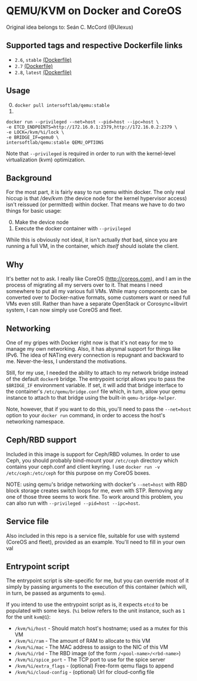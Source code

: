 # QEMU/KVM on Docker and CoreOS

Original idea belongs to: Seán C. McCord (@Ulexus)

## Supported tags and respective Dockerfile links ##
  - `2.6`, `stable` [(Dockerfile)](https://github.com/dmitryint/docker-qemu/blob/stable/Dockerfile)
  - `2.7` [(Dockerfile)](https://github.com/dmitryint/docker-qemu/blob/qemu_2.7/Dockerfile)
  - `2.8`, `latest` [(Dockerfile)](https://github.com/dmitryint/docker-qemu/blob/master/Dockerfile)

## Usage

0. `docker pull intersoftlab/qemu:stable`
0. 
```
docker run --privileged --net=host --pid=host --ipc=host \
-e ETCD_ENDPOINTS=http://172.16.0.1:2379,http://172.16.0.2:2379 \
-e LOCK=/kvm/%i/lock \
-e BRIDGE_IF=qemu0 \
intersoftlab/qemu:stable QEMU_OPTIONS
```

Note that `--privileged` is required in order to run with the kernel-level virtualization (kvm) optimization.


## Background
For the most part, it is fairly easy to run qemu within docker.  The only real hiccup is that /dev/kvm (the device node for the kernel hypervisor access) isn't reissued (or permitted) within docker.  That means we have to do two things for basic usage:

0.  Make the device node
0.  Execute the docker container with `--privileged`

While this is obviously not ideal, it isn't actually _that_ bad, since you are running a full VM, in the container, which _itself_ should isolate the client.

## Why

It's better not to ask.  I really like CoreOS (http://coreos.com), and I am in the process of migrating all my servers over to it.  That means I need somewhere to put all my various full VMs.  While many components can be converted over to Docker-native formats, some customers want or need full VMs even still.  Rather than have a separate OpenStack or Corosync+libvirt system, I can now simply use CoreOS and fleet.

## Networking

One of my gripes with Docker right now is that it's not easy for me to manage my own networking.  Also, it has abysmal support for things like IPv6.  The idea of NATing every connection is repugnant and backward to me.  Never-the-less, I understand the motivations.

Still, for my use, I needed the ability to attach to my network bridge instead of the default `docker0` bridge.  The entrypoint script allows you to pass the `$BRIDGE_IF` environment variable.  If set, it will add that bridge interface to the container's `/etc/qemu/bridge.conf` file which, in turn, allow your qemu instance to attach to that bridge using the built-in `qemu-bridge-helper`.

Note, however, that if you want to do this, you'll need to pass the `--net=host` option to your `docker run` command, in order to access the host's networking namespace.

## Ceph/RBD support

Included in this image is support for Ceph/RBD volumes.  In order to use Ceph, you should probably bind-mount your `/etc/ceph` directory which contains your ceph.conf and client keyring.  I use `docker run -v /etc/ceph:/etc/ceph` for this purpose on my CoreOS boxes.

NOTE:  using qemu's bridge networking with docker's `--net=host` with RBD block storage creates switch loops for me, even with STP.  Removing any one of those three seems to work fine.  To work around this problem, you can also run with `--privileged --pid=host --ipc=host`.

## Service file

Also included in this repo is a service file, suitable for use with systemd (CoreOS and fleet), provided as an example.  You'll need to fill in your own val

## Entrypoint script

The entrypoint script is site-specific for me, but you can override most of it simply by passing arguments to the execution of this container (which will, in turn, be passed as arguments to `qemu`).

If you intend to use the entrypoint script as is, it expects `etcd` to be populated with some keys.  (`%i` below refers to the unit instance, such as `1` for the unit `kvm@1`):
  * `/kvm/%i/host` - Should match host's hostname; used as a mutex for this VM
  * `/kvm/%i/ram` - The amount of RAM to allocate to this VM
  * `/kvm/%i/mac` - The MAC address to assign to the NIC of this VM
  * `/kvm/%i/rbd` - The RBD image (of the form `/<pool-name>/<rbd-name>`)
  * `/kvm/%i/spice_port` - The TCP port to use for the spice server
  * `/kvm/%i/extra_flags` - (optional) Free-form qemu flags to append
  * `/kvm/%i/cloud-config` - (optional) Url for cloud-config file

